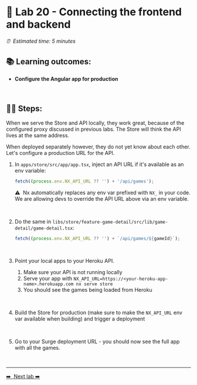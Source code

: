 # 🎸 Lab 20 - Connecting the frontend and backend

###### ⏰ &nbsp;Estimated time: 5 minutes

## 📚 Learning outcomes:

- **Configure the Angular app for production**
<br />

## 🏋️‍♀️ Steps:

When we serve the Store and API locally, they work great, because of the configured
proxy discussed in previous labs. The Store will think the API lives at the same address.

When deployed separately however, they do not yet know about each other. Let's configure
a production URL for the API.

1. In `apps/store/src/app/app.tsx`, inject an API URL if it's available as an env variable:

   ```ts
   fetch((process.env.NX_API_URL ?? '') + '/api/games');
   ```

   ⚠️&nbsp;&nbsp;Nx automatically replaces any env var prefixed with `NX_` in your code. We are allowing devs to override the API URL above via an env variable.
<br />

2. Do the same in `libs/store/feature-game-detail/src/lib/game-detail/game-detail.tsx`:

   ```typescript
   fetch((process.env.NX_API_URL ?? '') + `/api/games/${gameId}`);
   ```
<br />   

3. Point your local apps to your Heroku API.

   1. Make sure your API is not running locally
   2. Serve your app with `NX_API_URL=https://<your-heroku-app-name>.herokuapp.com nx serve store`
   3. You should see the games being loaded from Heroku
<br />   

4. Build the Store for production (make sure to make the `NX_API_URL` env var available when building) and trigger a deployment
<br />

5. Go to your Surge deployment URL - you should now see the full app with all the games.
<br />

---

[➡️ &nbsp;Next lab ➡️](../lab21/LAB.md)
